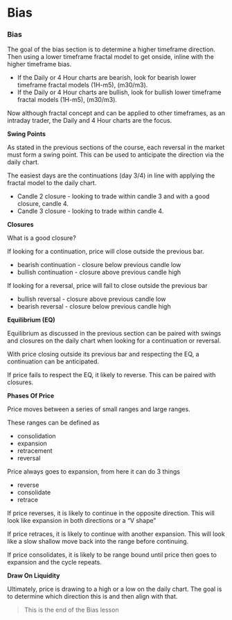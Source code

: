 # Bias

### **Bias**

The goal of the bias section is to determine a higher timeframe direction. Then using a lower timeframe fractal model to get onside, inline with the higher timeframe bias.

- If the Daily or 4 Hour charts are bearish, look for bearish lower timeframe fractal models (1H-m5), (m30/m3).
- If the Daily or 4 Hour charts are bullish, look for bullish lower timeframe fractal models (1H-m5), (m30/m3).

Now although fractal concept and can be applied to other timeframes, as an intraday trader, the Daily and 4 Hour charts are the focus.

**Swing Points**

As stated in the previous sections of the course, each reversal in the market must form a swing point. This can be used to anticipate the direction via the daily chart.

The easiest days are the continuations (day 3/4) in line with applying the fractal model to the daily chart.

- Candle 2 closure - looking to trade within candle 3 and with a good closure, candle 4.
- Candle 3 closure - looking to trade within candle 4.

[](.images/a3eb9655-5129-435c-64d9-8f5119111200.png)

**Closures**

What is a good closure?

If looking for a continuation, price will close outside the previous bar.

- bearish continuation - closure below previous candle low
- bullish continuation - closure above previous candle high

If looking for a reversal, price will fail to close outside the previous bar

- bullish reversal - closure above previous candle low
- bearish reversal - closure below previous candle high

[](.images/9fdae41a-68f5-4e34-fdf8-bb3ad4a28800.png)

**Equilibrium (EQ)**

Equilibrium as discussed in the previous section can be paired with swings and closures on the daily chart when looking for a continuation or reversal.

With price closing outside its previous bar and respecting the EQ, a continuation can be anticipated.

[](.images/1fd2a182-aa6f-4c65-1d4f-b16a70331000.png)

[](.images/e3aaac14-1603-4cd5-e2d4-441c11af5000.png)

If price fails to respect the EQ, it likely to reverse. This can be paired with closures.

[](.images/13545a24-8ca2-4892-7719-41078c8af200.png)

[](.images/fd27bb76-a10e-4ee5-f846-8ba014890d00.png)

**Phases Of Price**

Price moves between a series of small ranges and large ranges.

These ranges can be defined as

- consolidation
- expansion
- retracement
- reversal

Price always goes to expansion, from here it can do 3 things

- reverse
- consolidate
- retrace

If price reverses, it is likely to continue in the opposite direction. This will look like expansion in both directions or a “V shape”

If price retraces, it is likely to continue with another expansion. This will look like a slow shallow move back into the range before continuing.

If price consolidates, it is likely to be range bound until price then goes to expansion and the cycle repeats.

[](.images/7a740936-f19b-46d7-01e7-f8f4a2a78a00.png)

**Draw On Liquidity**

Ultimately, price is drawing to a high or a low on the daily chart. The goal is to determine which direction this is and then align with that.

[](.images/a17ae7f8-ce0e-4e36-a82b-79a4b6eb0000.png)

> This is the end of the Bias lesson
>